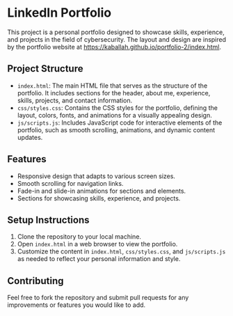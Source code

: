 # LinkedIn Portfolio

This project is a personal portfolio designed to showcase skills, experience, and projects in the field of cybersecurity. The layout and design are inspired by the portfolio website at https://kaballah.github.io/portfolio-2/index.html.

## Project Structure

- `index.html`: The main HTML file that serves as the structure of the portfolio. It includes sections for the header, about me, experience, skills, projects, and contact information.
- `css/styles.css`: Contains the CSS styles for the portfolio, defining the layout, colors, fonts, and animations for a visually appealing design.
- `js/scripts.js`: Includes JavaScript code for interactive elements of the portfolio, such as smooth scrolling, animations, and dynamic content updates.

## Features

- Responsive design that adapts to various screen sizes.
- Smooth scrolling for navigation links.
- Fade-in and slide-in animations for sections and elements.
- Sections for showcasing skills, experience, and projects.

## Setup Instructions

1. Clone the repository to your local machine.
2. Open `index.html` in a web browser to view the portfolio.
3. Customize the content in `index.html`, `css/styles.css`, and `js/scripts.js` as needed to reflect your personal information and style.

## Contributing

Feel free to fork the repository and submit pull requests for any improvements or features you would like to add.